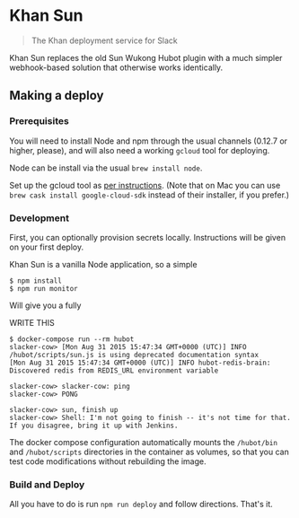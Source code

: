 # Khan Sun
> The Khan deployment service for Slack

Khan Sun replaces the old Sun Wukong Hubot plugin with a much simpler
webhook-based solution that otherwise works identically.

## Making a deploy

### Prerequisites
You will need to install Node and npm through the usual channels (0.12.7
or higher, please), and will also need a working `gcloud` tool for deploying.

Node can be install via the usual `brew install node`.

Set up the gcloud tool as [per instructions][gcloud-install]. (Note
that on Mac you can use `brew cask install google-cloud-sdk` instead of their
installer, if you prefer.)

[gcloud-install]: https://cloud.google.com/container-engine/docs/before-you-begin#install_the_gcloud_command_line_interface

### Development

First, you can optionally provision secrets locally. Instructions will be
given on your first deploy.

Khan Sun is a vanilla Node application, so a simple

    $ npm install
    $ npm run monitor

Will give you a fully

WRITE THIS

    $ docker-compose run --rm hubot
    slacker-cow> [Mon Aug 31 2015 15:47:34 GMT+0000 (UTC)] INFO /hubot/scripts/sun.js is using deprecated documentation syntax
    [Mon Aug 31 2015 15:47:34 GMT+0000 (UTC)] INFO hubot-redis-brain: Discovered redis from REDIS_URL environment variable

    slacker-cow> slacker-cow: ping
    slacker-cow> PONG

    slacker-cow> sun, finish up
    slacker-cow> Shell: I'm not going to finish -- it's not time for that. If you disagree, bring it up with Jenkins.

The docker compose configuration automatically mounts the `/hubot/bin` and
`/hubot/scripts` directories in the container as volumes, so that you can test
code modifications without rebuilding the image.


### Build and Deploy

All you have to do is run `npm run deploy` and follow directions. That's it.
